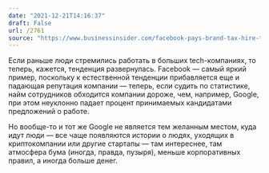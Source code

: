 ```yaml
---
date: "2021-12-21T14:16:37"
draft: False
url: /2761
source: "https://www.businessinsider.com/facebook-pays-brand-tax-hire-talent-fears-career-black-mark-2021-12"
---
```


Если раньше люди стремились работать в больших tech-компаниях, то теперь, кажется, тенденция развернулась. Facebook — самый яркий пример, поскольку к естественной тенденции прибавляется еще и падающая репутация компании — теперь, если судить по статистике, найм сотрудников обходится компании дороже, чем, например, Google, при этом неуклонно падает процент принимаемых кандидатами предложений о работе. 

Но вообще-то и тот же Google не является тем желанным местом, куда идут люди — все чаще появляются истории о людях, уходящих в криптокомпании или другие стартапы — там интереснее, там атмосфера бума (иногда, правда, пузыря), меньше корпоративных правил, а иногда больше денег.
